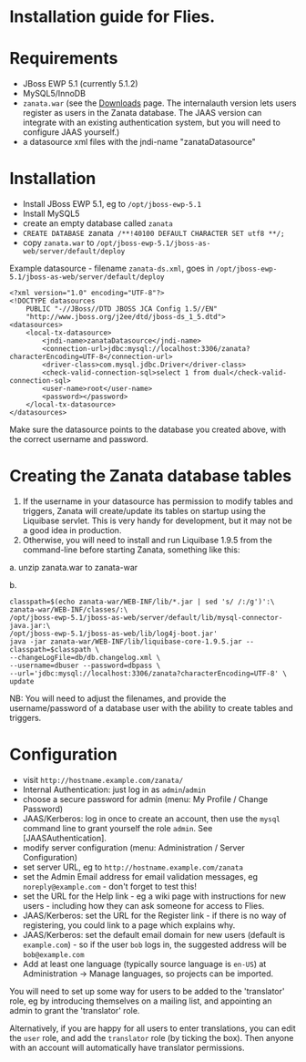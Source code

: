 # Installation guide for Flies.

# Requirements

- JBoss EWP 5.1 (currently 5.1.2)
- MySQL5/InnoDB
- `zanata.war` (see the [Downloads](http://code.google.com/p/flies/downloads/list) page.  The internalauth version lets users register as users in the Zanata database. The JAAS version can integrate with an existing authentication system, but you will need to configure JAAS yourself.)
- a datasource xml files with the jndi-name "zanataDatasource"

# Installation

- Install JBoss EWP 5.1, eg to `/opt/jboss-ewp-5.1`
- Install MySQL5
- create an empty database called `zanata`
- `CREATE DATABASE `zanata` /**!40100 DEFAULT CHARACTER SET utf8 **/;`
- copy `zanata.war` to `/opt/jboss-ewp-5.1/jboss-as-web/server/default/deploy`

Example datasource - filename `zanata-ds.xml`, goes in `/opt/jboss-ewp-5.1/jboss-as-web/server/default/deploy`

    <?xml version="1.0" encoding="UTF-8"?>
    <!DOCTYPE datasources
        PUBLIC "-//JBoss//DTD JBOSS JCA Config 1.5//EN"
        "http://www.jboss.org/j2ee/dtd/jboss-ds_1_5.dtd">
    <datasources>
        <local-tx-datasource>
            <jndi-name>zanataDatasource</jndi-name>
            <connection-url>jdbc:mysql://localhost:3306/zanata?characterEncoding=UTF-8</connection-url>
            <driver-class>com.mysql.jdbc.Driver</driver-class>
            <check-valid-connection-sql>select 1 from dual</check-valid-connection-sql>
            <user-name>root</user-name>
            <password></password>
        </local-tx-datasource>
    </datasources>

Make sure the datasource points to the database you created above, with the correct username and password.

# Creating the Zanata database tables

1. If the username in your datasource has permission to modify tables and triggers, Zanata will create/update its tables on startup using the Liquibase servlet.  This is very handy for development, but it may not be a good idea in production.
1. Otherwise, you will need to install and run Liquibase 1.9.5 from the command-line before starting Zanata, something like this:

a. unzip zanata.war to zanata-war

b.

    classpath=$(echo zanata-war/WEB-INF/lib/*.jar | sed 's/ /:/g')':\
    zanata-war/WEB-INF/classes/:\
    /opt/jboss-ewp-5.1/jboss-as-web/server/default/lib/mysql-connector-java.jar:\
    /opt/jboss-ewp-5.1/jboss-as-web/lib/log4j-boot.jar'
    java -jar zanata-war/WEB-INF/lib/liquibase-core-1.9.5.jar --classpath=$classpath \
    --changeLogFile=db/db.changelog.xml \
    --username=dbuser --password=dbpass \
    --url='jdbc:mysql://localhost:3306/zanata?characterEncoding=UTF-8' \
    update

NB: You will need to adjust the filenames, and provide the username/password of a database user with the ability to create tables and triggers.  


# Configuration

- visit `http://hostname.example.com/zanata/`
- Internal Authentication: just log in as `admin`/`admin`
- choose a secure password for admin (menu: My Profile / Change Password)
- JAAS/Kerberos: log in once to create an account, then use the `mysql` command line  to grant yourself the role `admin`.  See [JAASAuthentication].
- modify server configuration (menu: Administration / Server Configuration)
- set server URL, eg to `http://hostname.example.com/zanata`
- set the Admin Email address for email validation messages, eg `noreply@example.com` - don't forget to test this!
- set the URL for the Help link - eg a wiki page with instructions for new users - including how they can ask someone for access to Flies.
- JAAS/Kerberos: set the URL for the Register link - if there is no way of registering, you could link to a page which explains why.
- JAAS/Kerberos: set the default email domain for new users (default is `example.com`) - so if the user `bob` logs in, the suggested address will be `bob@example.com`
- Add at least one language (typically source language is `en-US`) at Administration -> Manage languages, so projects can be imported.

You will need to set up some way for users to be added to the 'translator' role, eg by introducing themselves on a mailing list, and appointing an admin to grant the 'translator' role.  

Alternatively, if you are happy for all users to enter translations, you can edit the `user` role, and add the `translator` role (by ticking the box).  Then anyone with an account will automatically have translator permissions.